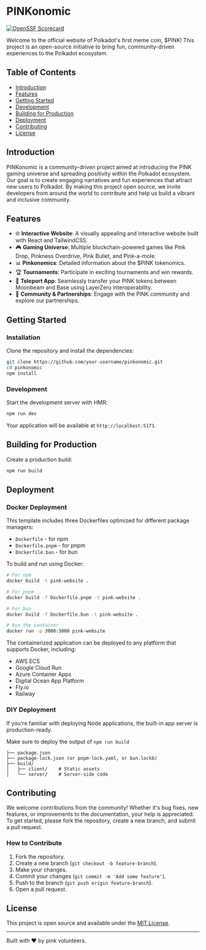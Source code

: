 # PINKonomic

[![OpenSSF Scorecard](https://api.scorecard.dev/projects/github.com/{owner}/{repo}/badge)](https://scorecard.dev/viewer/?uri=github.com/{owner}/{repo})

Welcome to the official website of Polkadot's first meme coin, $PINK! This project is an open-source initiative to bring fun, community-driven experiences to the Polkadot ecosystem.

## Table of Contents

- [Introduction](#introduction)
- [Features](#features)
- [Getting Started](#getting-started)
- [Development](#development)
- [Building for Production](#building-for-production)
- [Deployment](#deployment)
- [Contributing](#contributing)
- [License](#license)

## Introduction

PINKonomic is a community-driven project aimed at introducing the PINK gaming universe and spreading positivity within the Polkadot ecosystem. Our goal is to create engaging narratives and fun experiences that attract new users to Polkadot. By making this project open source, we invite developers from around the world to contribute and help us build a vibrant and inclusive community.

## Features

- 🌐 **Interactive Website**: A visually appealing and interactive website built with React and TailwindCSS.
- 🎮 **Gaming Universe**: Multiple blockchain-powered games like Pink Drop, Pinkness Overdrive, Pink Bullet, and Pink-a-mole.
- 📊 **Pinkonomics**: Detailed information about the $PINK tokenomics.
- 🏆 **Tournaments**: Participate in exciting tournaments and win rewards.
- 🚀 **Teleport App**: Seamlessly transfer your PINK tokens between Moonbeam and Base using LayerZero interoperability.
- 🤝 **Community & Partnerships**: Engage with the PINK community and explore our partnerships.

## Getting Started

### Installation

Clone the repository and install the dependencies:

```bash
git clone https://github.com/your-username/pinkonomic.git
cd pinkonomic
npm install
```

### Development

Start the development server with HMR:

```bash
npm run dev
```

Your application will be available at `http://localhost:5173`.

## Building for Production

Create a production build:

```bash
npm run build
```

## Deployment

### Docker Deployment

This template includes three Dockerfiles optimized for different package managers:

- `Dockerfile` - for npm
- `Dockerfile.pnpm` - for pnpm
- `Dockerfile.bun` - for bun

To build and run using Docker:

```bash
# For npm
docker build -t pink-website .

# For pnpm
docker build -f Dockerfile.pnpm -t pink-website .

# For bun
docker build -f Dockerfile.bun -t pink-website .

# Run the container
docker run -p 3000:3000 pink-website
```

The containerized application can be deployed to any platform that supports Docker, including:

- AWS ECS
- Google Cloud Run
- Azure Container Apps
- Digital Ocean App Platform
- Fly.io
- Railway

### DIY Deployment

If you're familiar with deploying Node applications, the built-in app server is production-ready.

Make sure to deploy the output of `npm run build`

```
├── package.json
├── package-lock.json (or pnpm-lock.yaml, or bun.lockb)
├── build/
│   ├── client/    # Static assets
│   └── server/    # Server-side code
```

## Contributing

We welcome contributions from the community! Whether it's bug fixes, new features, or improvements to the documentation, your help is appreciated. To get started, please fork the repository, create a new branch, and submit a pull request.

### How to Contribute

1. Fork the repository.
2. Create a new branch (`git checkout -b feature-branch`).
3. Make your changes.
4. Commit your changes (`git commit -m 'Add some feature'`).
5. Push to the branch (`git push origin feature-branch`).
6. Open a pull request.

## License

This project is open source and available under the [MIT License](LICENSE).

---

Built with ❤️ by pink volunteers.
